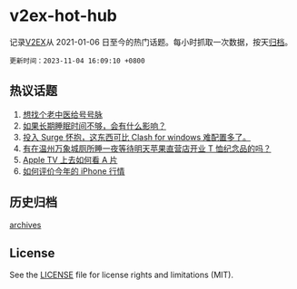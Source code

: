 # v2ex-hot-hub

 记录[V2EX](https://www.v2ex.com/)从 2021-01-06 日至今的热门话题。每小时抓取一次数据，按天[归档](archives)。

`更新时间：2023-11-04 16:09:10 +0800`

## 热议话题

1. [想找个老中医给号号脉](https://www.v2ex.com/t/988420)
1. [如果长期睡眠时间不够，会有什么影响？](https://www.v2ex.com/t/988345)
1. [投入 Surge 怀抱，这东西可比 Clash for windows 难配置多了。](https://www.v2ex.com/t/988435)
1. [有在温州万象城厕所睡一夜等待明天苹果直营店开业 T 恤纪念品的吗？](https://www.v2ex.com/t/988450)
1. [Apple TV 上去如何看 A 片](https://www.v2ex.com/t/988556)
1. [如何评价今年的 iPhone 行情](https://www.v2ex.com/t/988378)

## 历史归档

[archives](archives)

## License

See the [LICENSE](LICENSE) file for license rights and limitations (MIT).
